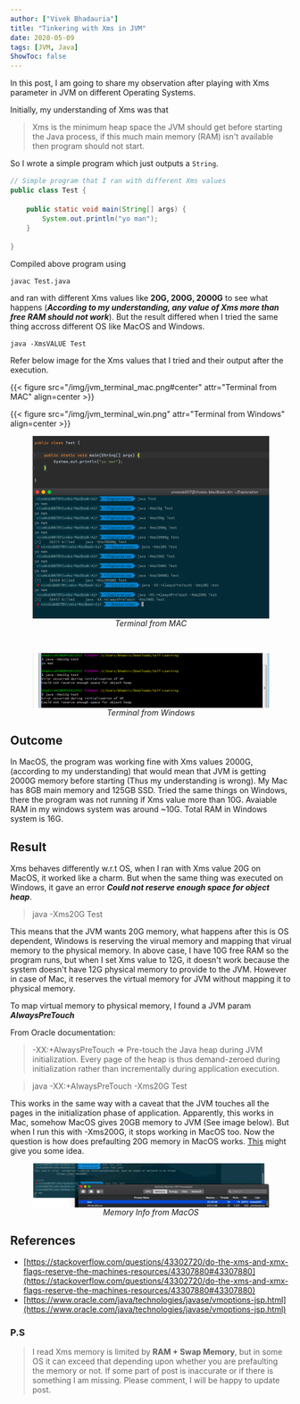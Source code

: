 ```yaml
---
author: ["Vivek Bhadauria"]
title: "Tinkering with Xms in JVM"
date: 2020-05-09
tags: [JVM, Java]
ShowToc: false
---
```


In this post, I am going to share my observation after playing with Xms parameter in JVM on different Operating Systems.

Initially, my understanding of Xms was that 
> Xms is the minimum heap space the JVM should get before starting the Java process, if this much main memory (RAM) isn't available then program should not start.

So I wrote a simple program which just outputs a `String`.

```java
// Simple program that I ran with different Xms values
public class Test {

    public static void main(String[] args) {
        System.out.println("yo man");
    }

}
```

Compiled above program using

```
javac Test.java
```

and ran with different Xms values like **20G, 200G, 2000G** to see what happens (**_According to my understanding, any value of Xms more than free RAM should not work_**). But the result differed when I tried the same thing accross different OS like MacOS and Windows.

```
java -XmsVALUE Test
```

Refer below image for the Xms values that I tried and their output after the execution.

{{< figure src="/img/jvm_terminal_mac.png#center" attr="Terminal from MAC" align=center >}}

{{< figure src="/img/jvm_terminal_win.png" attr="Terminal from Windows" align=center >}}

<figure>
    <img src="/assets/img/jvm_terminal_mac.png" alt="Terminal from MAC" style="display: block; margin-left: auto; margin-right: auto;"/>
    <figcaption style="text-align: center; font-style: italic;">Terminal from MAC</figcaption>
</figure>
<br>
<figure>
    <img src="/assets/img/jvm_terminal_win.png" alt="Terminal from Windows" style="display: block; margin-left: auto; margin-right: auto;"/>
    <figcaption style="text-align: center; font-style: italic;">Terminal from Windows</figcaption>
</figure>

## Outcome
In MacOS, the program was working fine with Xms values 2000G, (according to my understanding) that would mean that JVM is getting 2000G memory before starting (Thus my understanding is wrong). My Mac has 8GB main memory and 125GB SSD. 
Tried the same things on Windows, there the program was not running if Xms value more than 10G. Avaiable RAM in my windows system was around ~10G. Total RAM in Windows system is 16G.

## Result
Xms behaves differently w.r.t OS, when I ran with Xms value 20G on MacOS, it worked like a charm. But when the same thing was executed on Windows, it gave an error **_Could not reserve enough space for object heap_**.

> java -Xms20G Test

This means that the JVM wants 20G memory, what happens after this is OS dependent, Windows is reserving the virual memory and mapping that virual memory to the physical memory. In above case, I have 10G free RAM so the program runs, but when I set Xms value to 12G, it doesn't work because the system doesn't have 12G physical memory to provide to the JVM. However in case of Mac, it reserves the virtual memory for JVM without mapping it to physical memory.

To map virtual memory to physical memory, I found a JVM param **_AlwaysPreTouch_** 

From Oracle documentation:

> -XX:+AlwaysPreTouch => Pre-touch the Java heap during JVM initialization. Every page of the heap is thus demand-zeroed during initialization rather than incrementally during application execution.

> java -XX:+AlwaysPreTouch -Xms20G Test

This works in the same way with a caveat that the JVM touches all the pages in the initialization phase of application. Apparently, this works in Mac, somehow MacOS gives 20GB memory to JVM (See image below). But when I run this with -Xms200G, it stops working in MacOS too. Now the question is how does prefaulting 20G memory in MacOS works. [This](https://superuser.com/a/105474) might give you some idea. 

<figure>
    <img src="/assets/img/jvm_memory_mac.png" alt="Memory Info from MacOS" style="display: block; margin-left: auto; margin-right: auto;"/>
    <figcaption style="text-align: center; font-style: italic;">Memory Info from MacOS</figcaption>
</figure>

## References

* [https://stackoverflow.com/questions/43302720/do-the-xms-and-xmx-flags-reserve-the-machines-resources/43307880#43307880](https://stackoverflow.com/questions/43302720/do-the-xms-and-xmx-flags-reserve-the-machines-resources/43307880#43307880)
* [https://www.oracle.com/java/technologies/javase/vmoptions-jsp.html](https://www.oracle.com/java/technologies/javase/vmoptions-jsp.html)

### P.S
>I read Xms memory is limited by **RAM + Swap Memory**, but in some OS it can exceed that depending upon whether you are prefaulting the memory or not. If some part of post is inaccurate or if there is something I am missing. Please comment, I will be happy to update post.
